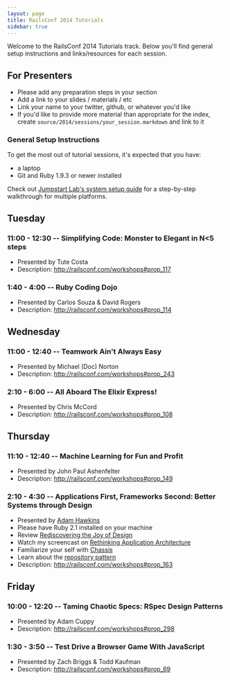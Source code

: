 ```yaml
---
layout: page
title: RailsConf 2014 Tutorials
sidebar: true
---
```


Welcome to the RailsConf 2014 Tutorials track. Below you'll find general setup instructions and links/resources for each session.

## For Presenters

* Please add any preparation steps in your section
* Add a link to your slides / materials / etc
* Link your name to your twitter, github, or whatever you'd like
* If you'd like to provide more material than appropriate for the index, create `source/2014/sessions/your_session.markdown` and link to it

### General Setup Instructions

To get the most out of tutorial sessions, it's expected that you have:

* a laptop
* Git and Ruby 1.9.3 or newer installed

Check out [Jumpstart Lab's system setup guide](http://tutorials.jumpstartlab.com/topics/environment/environment.html) for a step-by-step walkthrough for multiple platforms.

## Tuesday

### 11:00 - 12:30 -- Simplifying Code: Monster to Elegant in N<5 steps

* Presented by Tute Costa
* Description: http://railsconf.com/workshops#prop_117

### 1:40 - 4:00 -- Ruby Coding Dojo

* Presented by Carlos Souza & David Rogers
* Description: http://railsconf.com/workshops#prop_114

## Wednesday

### 11:00 - 12:40 -- Teamwork Ain't Always Easy

* Presented by Michael (Doc) Norton
* Description: http://railsconf.com/workshops#prop_243

### 2:10 - 6:00 -- All Aboard The Elixir Express!

* Presented by Chris McCord
* Description: http://railsconf.com/workshops#prop_108

## Thursday

### 11:10 - 12:40 -- Machine Learning for Fun and Profit

* Presented by John Paul Ashenfelter
* Description: http://railsconf.com/workshops#prop_149

### 2:10 - 4:30 -- Applications First, Frameworks Second: Better Systems through Design

* Presented by [Adam Hawkins](https://twitter.com/adman65)
* Please have Ruby 2.1 installed on your machine
* Review [Rediscovering the Joy of Design](http://hawkins.io/2014/01/rediscovering-the-joy-of-design/)
* Watch my screencast on [Rethinking Application Architecture](http://rethinkapplicationarchitecture.com)
* Familiarize your self with [Chassis](https://github.com/ahawkins/chassis)
* Learn about the [repository pattern](http://hawkins.io/2014/04/working_with_repositories/)
* Description: http://railsconf.com/workshops#prop_163

## Friday

### 10:00 - 12:20 -- Taming Chaotic Specs: RSpec Design Patterns

* Presented by Adam Cuppy
* Description: http://railsconf.com/workshops#prop_298

### 1:30 - 3:50 -- Test Drive a Browser Game With JavaScript

* Presented by Zach Briggs & Todd Kaufman
* Description: http://railsconf.com/workshops#prop_69
